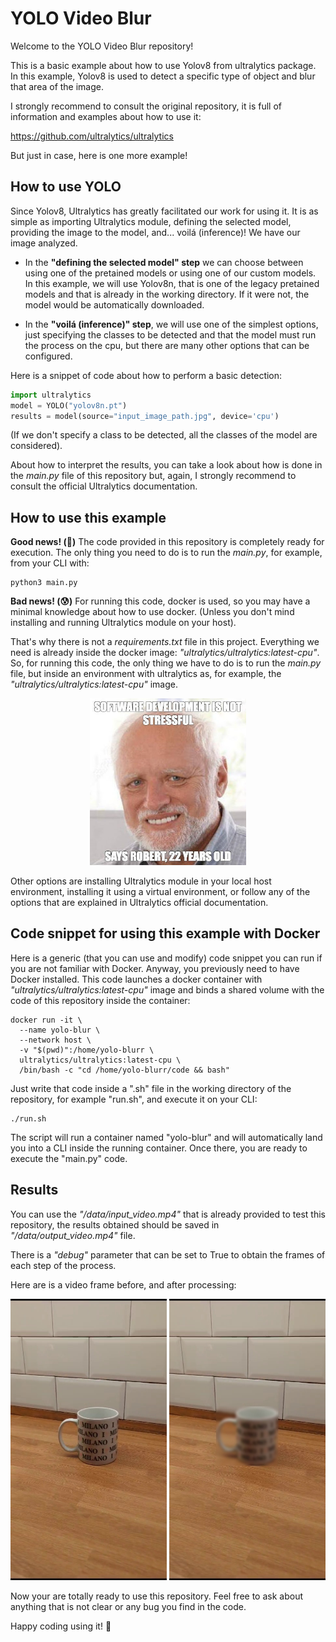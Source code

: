 # YOLO Video Blur

Welcome to the YOLO Video Blur repository! 

This is a basic example about how to use Yolov8 from ultralytics package. 
In this example, Yolov8 is used to detect a specific type of object and blur that area of the image.

I strongly recommend to consult the original repository, it is full of information and examples about how to use it:

https://github.com/ultralytics/ultralytics

But just in case, here is one more example!

## How to use YOLO
Since Yolov8, Ultralytics has greatly facilitated our work for using it. It is as simple as importing Ultralytics module, defining the selected model, providing the image to the model, and... voilá (inference)! We have our image analyzed.

* In the __"defining the selected model" step__ we can choose between using one of the pretained models or using one of our custom models. In this example, we will use Yolov8n, that is one of the legacy pretained models and that is already in the working directory. If it were not, the model would be automatically downloaded.

* In the __"voilá (inference)" step__, we will use one of the simplest options, just specifying the classes to be detected and that the model must run the process on the cpu, but there are many other options that can be configured.

Here is a snippet of code about how to perform a basic detection:
```python
import ultralytics
model = YOLO("yolov8n.pt")
results = model(source="input_image_path.jpg", device='cpu')
```
(If we don't specify a class to be detected, all the classes of the model are considered).

About how to interpret the results, you can take a look about how is done in the _main.py_ file of this repository but, again, I strongly recommend to consult the official Ultralytics documentation.

## How to use this example
__Good news! (🎉)__
The code provided in this repository is completely ready for execution. The only thing you need to do is to run the _main.py_, for example, from your CLI with:
```
python3 main.py
```
__Bad news! (😰)__
For running this code, docker is used, so you may have a minimal knowledge about how to use docker.
 (Unless you don't mind installing and running Ultralytics module on your host).

That's why there is not a _requirements.txt_ file in this project. Everything we need is already inside the docker image: _"ultralytics/ultralytics:latest-cpu"_. So, for running this code, the only thing we have to do is to run the _main.py_ file, but inside an environment with ultralytics as, for example, the _"ultralytics/ultralytics:latest-cpu"_ image. 


<div style="text-align:center">
    <img src="/readme_images/dev-meme.png" alt="Bad news for developers image" width="250"/>
</div>

Other options are installing Ultralytics module in your local host environment, installing it using a virtual environment, or follow any of the options that are explained in Ultralytics official documentation.

## Code snippet for using this example with Docker
Here is a generic (that you can use and modify) code snippet you can run if you are not familiar with Docker. Anyway, you previously need to have Docker installed.
This code launches a docker container with _"ultralytics/ultralytics:latest-cpu"_ image and binds a shared volume with the code of this repository inside the container:
```
docker run -it \
  --name yolo-blur \
  --network host \
  -v "$(pwd)":/home/yolo-blurr \
  ultralytics/ultralytics:latest-cpu \
  /bin/bash -c "cd /home/yolo-blurr/code && bash"
```
Just write that code inside a ".sh" file in the working directory of the repository, for example "run.sh", and execute it on your CLI:
```
./run.sh
```
The script will run a container named "yolo-blur" and will automatically land you into a CLI inside the running container. Once there, you are ready to execute the "main.py" code.

## Results
You can use the _"/data/input_video.mp4"_ that is already provided to test this repository, the results obtained should be saved in _"/data/output_video.mp4"_ file.

There is a _"debug"_ parameter that can be set to True to obtain the frames of each step of the process.

Here are is a video frame before, and after processing:
<div style="text-align:center">
    <img src="debug_images/original/frame_100.jpg" alt="Original video frame image" width="250"/>
    <img src="debug_images/blur_frame/frame_100.jpg" alt="Blurred video frame image" width="250"/>
</div>

Now your are totally ready to use this repository. Feel free to ask about anything that is not clear or any bug you find in the code.

Happy coding using it! :rocket:






